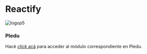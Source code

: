 # Reactify

![logop5](https://p5-hall-of-fame.s3.amazonaws.com/p5logo.png)


### Pledu

Hacé [_click_ acá](https://pledu.plataforma5.la/bootcamp/21%20-%20reactify%20iii/objetivos-96d30576) para acceder al módulo correspondiente en Pledu.